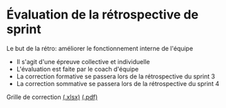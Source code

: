 # Évaluation de la rétrospective de sprint

Le but de la rétro: améliorer le fonctionnement interne de l'équipe

- Il s'agit d'une épreuve collective et individuelle
- L'évaluation est faite par le coach d'équipe
- La correction formative se passera lors de la rétrospective du sprint 3
- La correction sommative se passera lors de la rétrospective du sprint 4

Grille de correction [(.xlsx)](_09-grilles/Grille-Retrospective.xlsx) [(.pdf)](_09-grilles/grille_retrospective.pdf)